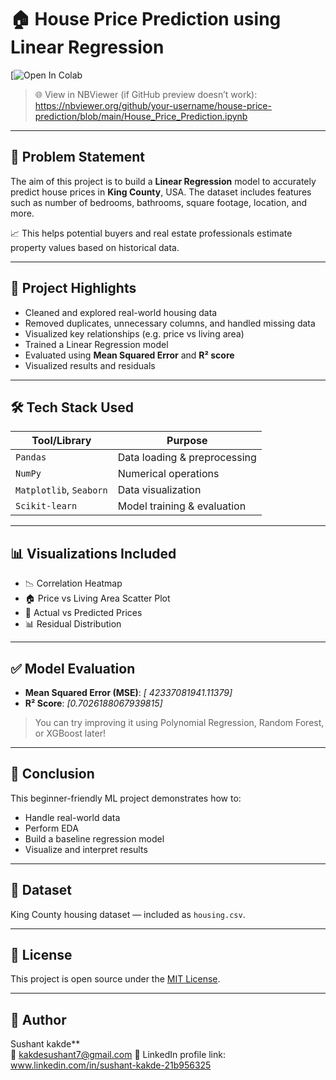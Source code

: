 # 🏠 House Price Prediction using Linear Regression

[![Open In Colab](https://colab.research.google.com/drive/1dXpimm5BiEge4e0RoWDTeL0QWltIezMJ#scrollTo=vXhuMR5TWtCC&uniqifier=1)

> 🌐 View in NBViewer (if GitHub preview doesn’t work):  
https://nbviewer.org/github/your-username/house-price-prediction/blob/main/House_Price_Prediction.ipynb

---

## 📌 Problem Statement
The aim of this project is to build a **Linear Regression** model to accurately predict house prices in **King County**, USA. The dataset includes features such as number of bedrooms, bathrooms, square footage, location, and more. 

📈 This helps potential buyers and real estate professionals estimate property values based on historical data.

---

## 🧠 Project Highlights
- Cleaned and explored real-world housing data
- Removed duplicates, unnecessary columns, and handled missing data
- Visualized key relationships (e.g. price vs living area)
- Trained a Linear Regression model
- Evaluated using **Mean Squared Error** and **R² score**
- Visualized results and residuals

---

## 🛠️ Tech Stack Used

| Tool/Library | Purpose |
|--------------|---------|
| `Pandas`     | Data loading & preprocessing |
| `NumPy`      | Numerical operations |
| `Matplotlib`, `Seaborn` | Data visualization |
| `Scikit-learn` | Model training & evaluation |

---

## 📊 Visualizations Included
- 📉 Correlation Heatmap
- 🏠 Price vs Living Area Scatter Plot
- 🎯 Actual vs Predicted Prices
- 📊 Residual Distribution

---

## ✅ Model Evaluation
- **Mean Squared Error (MSE)**: _[ 42337081941.11379]_
- **R² Score**: _[0.7026188067939815]_

> You can try improving it using Polynomial Regression, Random Forest, or XGBoost later!

---

## 🧾 Conclusion
This beginner-friendly ML project demonstrates how to:
- Handle real-world data
- Perform EDA
- Build a baseline regression model
- Visualize and interpret results

---

## 📂 Dataset
King County housing dataset — included as `housing.csv`.

---

## 📜 License
This project is open source under the [MIT License]().

---

## 👤 Author
Sushant kakde**  
📧 kakdesushant7@gmail.com
🔗 LinkedIn profile link: www.linkedin.com/in/sushant-kakde-21b956325

